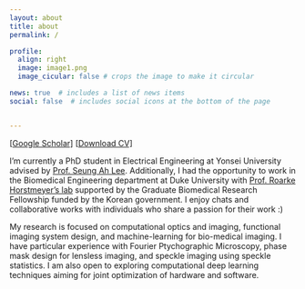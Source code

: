 ```yaml
---
layout: about
title: about
permalink: /

profile:
  align: right
  image: image1.png
  image_cicular: false # crops the image to make it circular

news: true  # includes a list of news items
social: false  # includes social icons at the bottom of the page


---
```


[[Google Scholar\]](https://scholar.google.com/citations?user=vkm0OSoAAAAJ&hl=en) [[Download CV\]](https://drive.google.com/file/d/1GPf-75I7dchSuVe8-0HYK-kmRek1Rr6t/view?usp=sharing)

I’m currently a PhD student in Electrical Engineering at Yonsei University advised by [Prof. Seung Ah Lee](https://sites.google.com/oisl.me/oisl/). Additionally, I had the opportunity to work in the Biomedical Engineering department at Duke University with [Prof. Roarke Horstmeyer’s lab](http://horstmeyer.pratt.duke.edu/) supported by the Graduate Biomedical Research Fellowship funded by the Korean government. I enjoy chats and collaborative works with individuals who share a passion for their work :)

My research is focused on computational optics and imaging, functional imaging system design, and machine-learning for bio-medical imaging. I have particular experience with Fourier Ptychographic Microscopy, phase mask design for lensless imaging, and speckle imaging using speckle statistics. I am also open to exploring computational deep learning techniques aiming for joint optimization of hardware and software.

